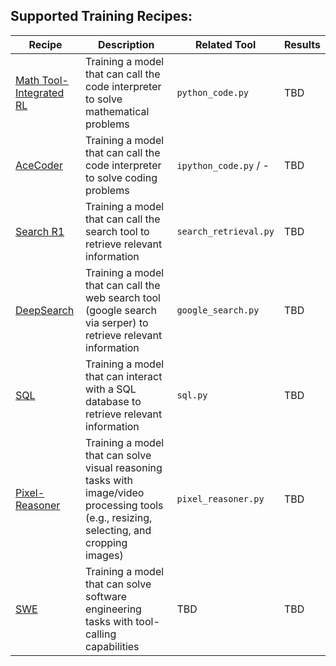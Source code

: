 ## Supported Training Recipes:

| Recipe | Description | Related Tool | Results |
|--------|-------------|--------------|---------|
| [Math Tool-Integrated RL](./math_tir/README.md) | Training a model that can call the code interpreter to solve mathematical problems | `python_code.py` | TBD |
| [AceCoder](./acecoder/README.md) | Training a model that can call the code interpreter to solve coding problems | `ipython_code.py` / - | TBD |
| [Search R1](./search_r1/README.md) | Training a model that can call the search tool to retrieve relevant information | `search_retrieval.py` | TBD |
| [DeepSearch](./deepsearch/README.md) | Training a model that can call the web search tool (google search via serper) to retrieve relevant information | `google_search.py` | TBD |
| [SQL](./skysql/README.md) | Training a model that can interact with a SQL database to retrieve relevant information | `sql.py` | TBD |
| [Pixel-Reasoner](./pixel_reasoner/README.md) | Training a model that can solve visual reasoning tasks with image/video processing tools (e.g., resizing, selecting, and cropping images) | `pixel_reasoner.py` | TBD |
| [SWE](./swe/README.md) | Training a model that can solve software engineering tasks with tool-calling capabilities | TBD | TBD |